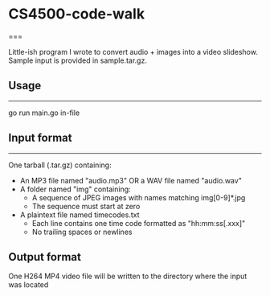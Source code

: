 # CS4500-code-walk
===

Little-ish program I wrote to convert audio + images into a video
slideshow.  Sample input is provided in sample.tar.gz.

## Usage
---

go run main.go in-file

## Input format
---

One tarball (.tar.gz) containing:
* An MP3 file named "audio.mp3" OR a WAV file named "audio.wav"
* A folder named "img" containing:
  * A sequence of JPEG images with names matching img[0-9]*.jpg
  * The sequence must start at zero
* A plaintext file named timecodes.txt
  * Each line contains one time code formatted as "hh:mm:ss[.xxx]"
  * No trailing spaces or newlines

## Output format

One H264 MP4 video file will be written to the directory where the
input was located
